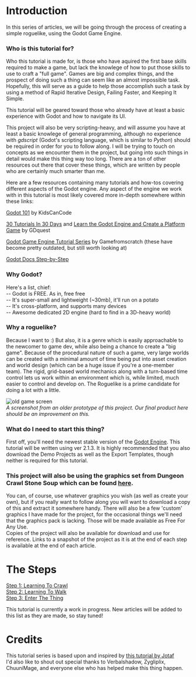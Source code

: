 <!--
.. title: Complete Roguelike Tutorial using Godot
.. slug: index
.. date: 2017-06-1 01:00:00 UTC
.. tags: 
.. category: 
.. link: 
.. description: 
.. type: text
-->

Introduction
=====

In this series of articles, we will be going through the process of creating a simple roguelike, using the Godot Game Engine.  

### Who is this tutorial for?
Who this tutorial is made for, is those who have aquired the first base skills required to make a game, but lack the knowlege of how to
put those skills to use to craft a "full game". Games are big and complex things, and the prospect of doing such a thing can seem like 
an almost impossible task.  Hopefully, this will serve as a guide to help those accomplish such a task by using a method of Rapid Iterative 
Design, Failing Faster, and Keeping It Simple.

This tutorial will be geared toward those who already have at least a basic experience with Godot and how to navigate its UI.

This project will also be very scripting-heavy, and will assume you have at least a basic knowlege of general programming, although no
experience with *gdscript* (Godot's scripting language, which is similar to *Python*) should be required in order for you to follow along. I will 
be trying to touch on concepts as we encounter them in the project, but going into such things in detail would make this thing way too long.
There are a ton of other resources out there that cover these things, which are written by people who are certainly much smarter than me.  

Here are a few resources containing many tutorials and how-tos covering different aspects of the Godot engine. Any aspect of the engine we work with in this tutorial is most likely covered more in-depth somewhere within these links:  

[Godot 101](https://www.youtube.com/playlist?list=PLsk-HSGFjnaFISfGRTXxp65FXOa9UkYc5) by KidsCanCode  

[30 Tutorials In 30 Days](https://www.youtube.com/playlist?list=PLhqJJNjsQ7KEr_YlibZ3SBuzfw9xwGduK) and [Learn the Godot Engine and Create a Platform Game](https://www.youtube.com/playlist?list=PLhqJJNjsQ7KEbSXHacP9eD37xyoPJz9gm) by GDquest  

[Godot Game Engine Tutorial Series](http://www.gamefromscratch.com/page/Godot-Game-Engine-tutorial-series.aspx) by Gamefromscratch (these have become pretty outdated, but still worth looking at)  

[Godot Docs Step-by-Step](http://docs.godotengine.org/en/stable/learning/step_by_step/index.html)  

### Why Godot?
Here's a list, chief:  
-- Godot is FREE. As in, free free  
-- It's super-small and lightweight (~30mb), it'll run on a potato  
-- It's cross-platform, and supports many devices  
-- Awesome dedicated 2D engine (hard to find in a 3D-heavy world)  

### Why a roguelike?
Because I want to :)  But also, it is a genre which is easily approachable to the newcomer to game dev, while also being a chance to create
a "big game". Because of the procedural nature of such a game, very large worlds can be created with a minimal amount of time being put into
asset creation and world design (which can be a huge issue if you're a one-member team). The rigid, grid-based world mechanics along with a turn-based time control lets us work within an environment
which is, while limited, much easier to control and develop on.  The Roguelike is a prime candidate for doing a lot with a little.  

![old game screen](https://github.com/YeOldeDM/lets-godot-roguelike/raw/master/img/oldgame.png)  
*A screenshot from an older prototype of this project. Our final product here should be an improvement on this.*  

### What do I need to start this thing?
First off, you'll need the newest stable version of the [Godot Engine](https://godotengine.org/). This tutorial will be written using ver 2.1.3.
It is highly recommended that you also download the Demo Projects as well as the Export Templates, though neither is required 
for this tutorial.  

### This project will also be using the graphics set from **Dungeon Crawl Stone Soup** which can be found [here](https://opengameart.org/content/dungeon-crawl-32x32-tiles).
You can, of course, use whatever graphics you wish (as well as create your own), but if you really want to follow along you will want to download a copy of this and extract it somewhere handy.  There will also be a few 'custom' graphics I have made for the project, for the occasional things we'll need that the graphics pack is lacking. Those will be made available as Free For Any Use.  
Copies of the project will also be available for download and use for reference. Links to a snapshot of the project as it is at the end of each step is available at the end of each article.  

The Steps
=====

[Step 1: Learning To Crawl](../pages/step-1-setup.html)  
[Step 2: Learning To Walk](../pages/step-2-collision.html)  
[Step 3: Enter The Thing](../pages/step-3-things.html)  


This tutorial is currently a work in progress. New articles will be added to this list as they are made, so stay tuned!  



# Credits
This tutorial series is based upon and inspired by [this tutorial by Jotaf](http://www.roguebasin.com/index.php?title=Complete_Roguelike_Tutorial,_using_python%2Blibtcod)  
I'd also like to shout out special thanks to Verbalshadow, Zygliplix, ChuuniMage, and everyone else who has helped make this thing happen.  

